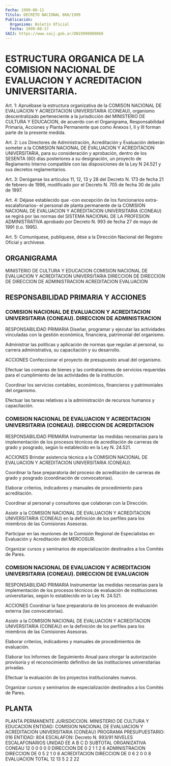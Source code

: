```yaml
---
Fecha: 1999-08-11
Título: DECRETO NACIONAL 868/1999
Publicación:
  Organismo: Boletín Oficial
  Fecha: 1999-08-17
SAIJ: https://www.saij.gob.ar/DN19990000868
---
```

# ESTRUCTURA ORGANICA DE LA COMISION NACIONAL DE EVALUACION Y ACREDITACION UNIVERSITARIA.

<a id="1"></a>
Art. 1: Apruébase la estructura  organizativa  de  la  COMISON NACIONAL  DE  EVALUACION  Y  ACREDITACION  UNIVERSITARIA  (CONEAU), organismo  descentralizado  perteneciente  a  la  jurisdicción  del MINISTERIO  DE  CULTURA Y EDUCACION, de acuerdo con el Organigrama, Responsabilidad Primaria,  Acciones  y  Planta  Permanente que como Anexos  I,  II  y  III  forman  parte  de  la  presente  medida.

<a id="2"></a>
Art.  2: Los  Directores  de  Administración,  Acreditación    y Evaluación  deberán  someter a la COMISION NACIONAL DE EVALUACION Y ACREDITACION UNIVERSITARIA,  para  su  consideración  y aprobación, dentro  de  los SESENTA (60) días posteriores a su designación,  un proyecto de Reglamento  Interno compatible con las disposiciones de la Ley N 24.521 y sus decretos reglamentarios.

<a id="3"></a>
Art. 3: Deróganse los artículos  11, 12, 13 y 28 del Decreto N. 173 de fecha 21 de febrero de 1996, modificado  por el Decreto N. 705 de fecha 30 de julio de 1997.

<a id="4"></a>
Art. 4: Déjase establecido que -con excepción de los funcionarios extra-escalafonarios- el personal de planta permanente de la COMISION NACIONAL DE EVALUACION Y ACREDITACION UNIVERSITARIA (CONEAU) se regirá por las normas del SISTEMA NACIONAL DE LA PROFESION ADMINISTRATIVA aprobado por Decreto N. 993 de fecha 27 de mayo de 1991 (t.o. 1995).

<a id="5"></a>
Art. 5: Comuníquese, publíquese, dése a la Dirección Nacional del Registro Oficial y archívese.

## ORGANIGRAMA

<a id="1"></a>
MINISTERIO DE CULTURA Y EDUCACION COMISION NACIONAL DE EVALUACION Y ACREDITACION UNIVERSITARIA        DIRECCION DE    DIRECCION DE    DIRECCION DE     ADMINISTRACION     ACREDITACION    EVALUACION

## RESPONSABILIDAD PRIMARIA Y ACCIONES

### COMISION NACIONAL DE EVALUACION Y ACREDITACION UNIVERSITARIA (CONEAU). DIRECCION DE ADMINISTRACION

<a id="1"></a>
RESPONSABILIDAD PRIMARIA Diseñar, programar y ejecutar las actividades vinculadas con la gestión económica, financiera, patrimonial del organismo.

Administrar las políticas y aplicación de normas que regulan al personal, su carrera administrativa, su capacitación y su desarrollo.

ACCIONES Confeccionar el proyecto de presupuesto anual del organismo.

Efectuar las compras de bienes y las contrataciones de servicios requeridas para el cumplimiento de las actividades de la institución.

Coordinar los servicios contables, económicos, financieros y patrimoniales del organismo.

Efectuar las tareas relativas a la administración de recursos humanos y capacitación.

### COMISION NACIONAL DE EVALUACION Y ACREDITACION UNIVERSITARIA (CONEAU). DIRECCION DE ACREDITACION

<a id="2"></a>
RESPONSABILIDAD PRIMARIA Instrumentar las medidas necesarias para la implementación de los procesos técnicos de acreditación de carreras de grado y posgrado, según lo establecido en la Ley N. 24.521.

ACCIONES Brindar asistencia técnica a la COMISION NACIONAL DE EVALUACION Y ACREDITACION UNIVERSITARIA (CONEAU).

Coordinar la fase preparatoria del proceso de acreditación de carreras de grado y posgrado (coordinación de convocatorias).

Elaborar criterios, indicadores y manuales de procedimiento para acreditación.

Coordinar al personal y consultores que colaboran con la Dirección.

Asistir a la COMISION NACIONAL DE EVALUACION Y ACREDITACION UNIVERSITARIA (CONEAU) en la definición de los perfiles para los miembros de las Comisiones Asesoras.

Participar en las reuniones de la Comisión Regional de Especialistas en Evaluación y Acreditación del MERCOSUR.

Organizar cursos y seminarios de especialización destinados a los Comités de Pares.

### COMISION NACIONAL DE EVALUACION Y ACREDITACION UNIVERSITARIA (CONEAU). DIRECCION DE EVALUACION

<a id="3"></a>
RESPONSABILIDAD PRIMARIA Instrumentar las medidas necesarias para la implementación de los procesos técnicos de evaluación de instituciones universitarias, según lo establecido en la Ley N. 24.521.

ACCIONES Coordinar la fase preparatoria de los procesos de evaluación externa (las convocatorias).

Asistir a la COMISION NACIONAL DE EVALUACION Y ACREDITACION UNIVERSITARIA (CONEAU) en la definición de los perfiles para los miembros de las Comisiones Asesoras.

Elaborar criterios, indicadores y manuales de procedimientos de evaluación.

Elaborar los Informes de Seguimiento Anual para otorgar la autorización provisoria y el reconocimiento definitivo de las instituciones universitarias privadas.

Efectuar la evaluación de los proyectos institucionales nuevos.

Organizar cursos y seminarios de especialización destinados a los Comités de Pares.

## PLANTA

<a id="1"></a>
PLANTA PERMANENTE JURISDICCION. MINISTERIO DE CULTURA Y EDUCACION ENTIDAD: COMISION NACIONAL DE EVALUACION Y ACREDITACION UNIVERSITARIA (CONEAU) PROGRAMA PRESUPUESTARIO: 016 ENTIDAD: 804 ESCALAFON: Decreto N. 993/91 NIVELES ESCALAFONARIOS UNIDAD          EE      A       B       C       D       SUBTOTAL ORGANIZATIVA CONEAU          12      0       0       0       0       0 DIRECCION DE    0       2       1       1       2       6 ADMINISTRACION DIRECCION DE    0       5       2       1       0       8 ACREDITACION DIRECCION DE    0       6       2       0       0       8 EVALUACION TOTAL                   12      13      5       2       2       22
